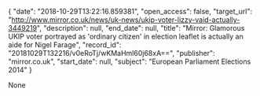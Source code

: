 {
  "date": "2018-10-29T13:22:16.859381", 
  "open_access": false, 
  "target_url": "http://www.mirror.co.uk/news/uk-news/ukip-voter-lizzy-vaid-actually-3449219", 
  "description": null, 
  "end_date": null, 
  "title": "Mirror: Glamorous UKIP voter portrayed as 'ordinary citizen' in election leaflet is actually an aide for Nigel Farage", 
  "record_id": "20181029T132216/v0eRoTj/wKMaHml60j68xA==", 
  "publisher": "mirror.co.uk", 
  "start_date": null, 
  "subject": "European Parliament Elections 2014"
}

None